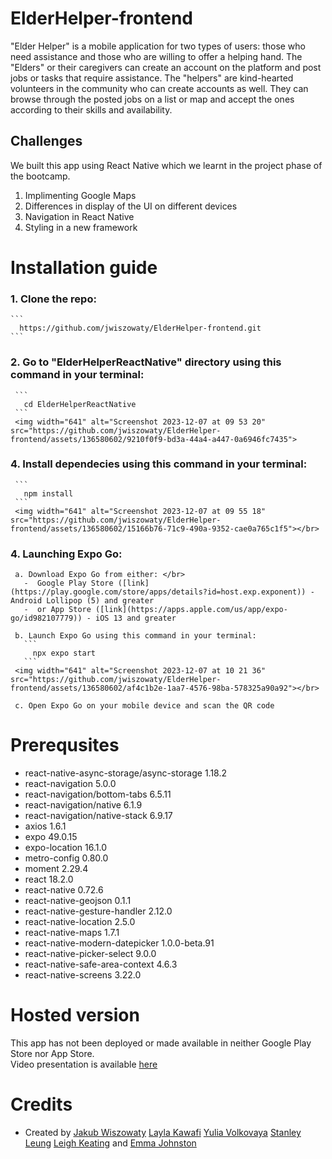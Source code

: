 # ElderHelper-frontend
"Elder Helper" is a mobile application for two types of users: those who need assistance and those who are willing to offer a helping hand. 
The "Elders" or their caregivers can create an account on the platform and post jobs or tasks that require assistance. The "helpers" are kind-hearted volunteers in the community who can create accounts as well. They can browse through the posted jobs on a list or map and accept the ones according to their skills and availability. 

## Challenges
  We built this app using React Native which we learnt in the project phase of the bootcamp.</br>
  1. Implimenting Google Maps
  2. Differences in display of the UI on different devices
  3. Navigation in React Native
  4. Styling in a new framework
# Installation guide
  ### 1. Clone the repo:</br>
    ```
      https://github.com/jwiszowaty/ElderHelper-frontend.git
    ```
  ### 2. Go to "ElderHelperReactNative" directory using this command in your terminal:
     ```
       cd ElderHelperReactNative
     ```
     <img width="641" alt="Screenshot 2023-12-07 at 09 53 20" src="https://github.com/jwiszowaty/ElderHelper-frontend/assets/136580602/9210f0f9-bd3a-44a4-a447-0a6946fc7435">
  ### 4. Install dependecies using this command in your terminal:
     ```
       npm install
     ```
     <img width="641" alt="Screenshot 2023-12-07 at 09 55 18" src="https://github.com/jwiszowaty/ElderHelper-frontend/assets/136580602/15166b76-71c9-490a-9352-cae0a765c1f5"></br>
  ### 4. Launching Expo Go:</br>
  
     a. Download Expo Go from either: </br>
       -  Google Play Store ([link](https://play.google.com/store/apps/details?id=host.exp.exponent)) - Android Lollipop (5) and greater
       -  or App Store ([link](https://apps.apple.com/us/app/expo-go/id982107779)) - iOS 13 and greater

     b. Launch Expo Go using this command in your terminal:
       ```
         npx expo start
       ```
     <img width="641" alt="Screenshot 2023-12-07 at 10 21 36" src="https://github.com/jwiszowaty/ElderHelper-frontend/assets/136580602/af4c1b2e-1aa7-4576-98ba-578325a90a92"></br>
     
     c. Open Expo Go on your mobile device and scan the QR code
# Prerequsites
- react-native-async-storage/async-storage 1.18.2
- react-navigation 5.0.0
- react-navigation/bottom-tabs 6.5.11
- react-navigation/native 6.1.9
- react-navigation/native-stack 6.9.17
- axios 1.6.1
- expo 49.0.15
- expo-location 16.1.0
- metro-config 0.80.0
- moment 2.29.4
- react 18.2.0
- react-native 0.72.6
- react-native-geojson 0.1.1
- react-native-gesture-handler 2.12.0
- react-native-location 2.5.0
- react-native-maps 1.7.1
- react-native-modern-datepicker 1.0.0-beta.91
- react-native-picker-select 9.0.0
- react-native-safe-area-context 4.6.3
- react-native-screens 3.22.0
# Hosted version
This app has not been deployed or made available in neither Google Play Store nor App Store.<br />
Video presentation is available [here](https://northcoders.com/project-phase/elder-helper)<br />
# Credits
- Created by [Jakub Wiszowaty](https//github.com/jwiszowaty) [Layla Kawafi](https//github.com/layla93k) [Yulia Volkovaya](https//github.com/yvevolk) [Stanley Leung](https//github.com/27stanley) [Leigh Keating](https//github.com/lkeating26) and [Emma Johnston](https//github.com/emmajohnston93)
